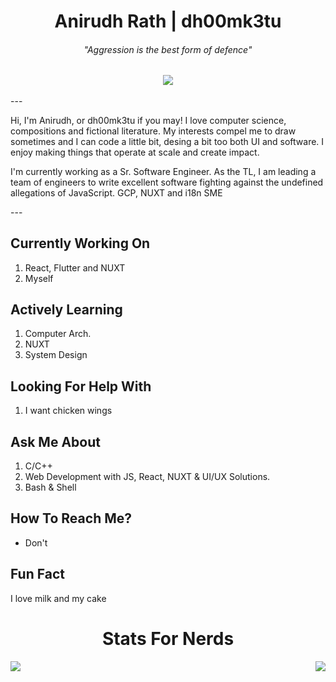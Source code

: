 <h1 align=center>Anirudh Rath | dh00mk3tu</h1>
<h6 align=center><i>"Aggression is the best form of defence"</i></h1>
<h3 align=center><a href="https://anirudhrath.dev"> <img src="https://komarev.com/ghpvc/?username=dh00mk3tu&color=green"></a></h1>
---
<p>
Hi, I'm Anirudh, or dh00mk3tu if you may!
I love computer science, compositions and fictional literature. 
My interests compel me to draw sometimes and I can code a little bit, desing a bit too both UI and software. 
I enjoy making things that operate at scale and create impact. 
</p>

<p>
I'm currently working as a Sr. Software Engineer. 
As the TL, I am leading a team of engineers to write excellent software fighting against the undefined allegations of JavaScript.
GCP, NUXT and i18n SME 
</p>
---


##  Currently Working On 
  1. React, Flutter and NUXT 
  2. Myself
  
##  Actively Learning 
  1. Computer Arch. 
  2. NUXT
  3. System Design
  
##  Looking For Help With 
  1. I want chicken wings
  
##  Ask Me About 
  1. C/C++
  2. Web Development with JS, React, NUXT & UI/UX Solutions.
  3. Bash & Shell 
  

     
##  How To Reach Me?
  - Don't
  
     
##  Fun Fact
   I love milk and my cake

<h1 align=center>
  Stats For Nerds
</h1>
<div>

  <img align="left" src="https://github-readme-stats.vercel.app/api?username=dh00mk3tu&show_icons=true&hide_border=true&count_private=true&theme=radical" />  
  <img align="right" src="https://github-readme-stats.vercel.app/api/top-langs/?username=dh00mk3tu" />

</div>


